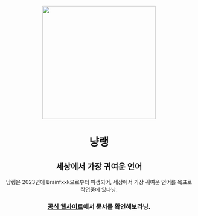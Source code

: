 <p align="center">
<img width="300" height="300" src="https://user-images.githubusercontent.com/61446372/228822639-f126e6a3-5bcb-4e04-80ed-1cb6325314bf.png" />
</p>

<h1 align="center">냥랭</h1>
<h2 align="center">세상에서 가장 귀여운 언어</h2>
<p align="center">
냥렝은 2023년에 Brainfxxk으로부터 파생되어, 세상에서 가장 귀여운 언어를 목표로 작업중에 있다냥.  
</p>
<h3 align="center"><a href="https://nyan.sserve.work">공식 웹사이트</a>에서 문서를 확인해보라냥.</h3>